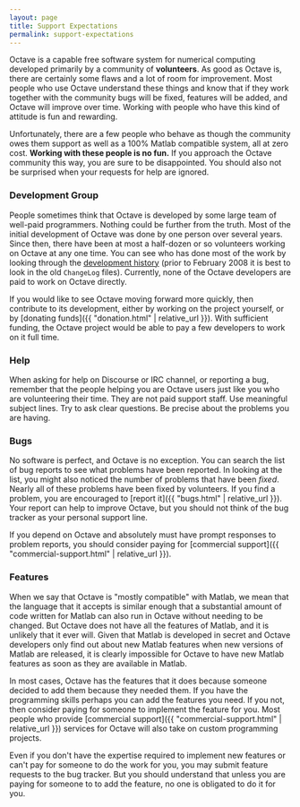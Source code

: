 ```yaml
---
layout: page
title: Support Expectations
permalink: support-expectations
---
```


Octave is a capable free software system for numerical computing developed
primarily by a community of **volunteers**.
As good as Octave is,
there are certainly some flaws and a lot of room for improvement.
Most people who use Octave understand these things
and know that if they work together with the community bugs will be fixed,
features will be added,
and Octave will improve over time.
Working with people who have this kind of attitude is fun and rewarding.

Unfortunately,
there are a few people who behave as though the community owes them support as
well as a 100% Matlab compatible system,
all at zero cost.
**Working with these people is no fun.**
If you approach the Octave community this way,
you are sure to be disappointed.
You should also not be surprised when your requests for help are ignored.


### Development Group

People sometimes think that Octave is developed by some large team of well-paid
programmers.
Nothing could be further from the truth.
Most of the initial development of Octave was done by one person over several
years.
Since then,
there have been at most a half-dozen or so volunteers working on Octave
at any one time.
You can see who has done most of the work by looking through the
[development history](https://hg.savannah.gnu.org/hgweb/octave)
(prior to February 2008 it is best to look in the old `ChangeLog` files).
Currently,
none of the Octave developers are paid to work on Octave directly.

If you would like to see Octave moving forward more quickly,
then contribute to its development,
either by working on the project yourself,
or by [donating funds]({{ "donation.html" | relative_url }}).
With sufficient funding,
the Octave project would be able to pay a few developers to work on it full
time.


### Help

When asking for help on Discourse or IRC channel,
or reporting a bug,
remember that the people helping you are Octave users just like you
who are volunteering their time.
They are not paid support staff.
Use meaningful subject lines.
Try to ask clear questions.
Be precise about the problems you are having.


### Bugs

No software is perfect,
and Octave is no exception.
You can search the list of bug reports to see what problems have been reported.
In looking at the list,
you might also noticed the number of problems that have been *fixed*.
Nearly all of these problems have been fixed by volunteers.
If you find a problem,
you are encouraged to [report it]({{ "bugs.html" | relative_url }}).
Your report can help to improve Octave,
but you should not think of the bug tracker as your personal support line.

If you depend on Octave and absolutely must have prompt responses to problem
reports,
you should consider paying for
[commercial support]({{ "commercial-support.html" | relative_url }}).


### Features

When we say that Octave is "mostly compatible" with Matlab,
we mean that the language that it accepts is similar enough that a substantial
amount of code written for Matlab can also run in Octave without needing to be
changed.
But Octave does not have all the features of Matlab,
and it is unlikely that it ever will.
Given that Matlab is developed in secret and Octave developers only find out
about new Matlab features when new versions of Matlab are released,
it is clearly impossible for Octave to have new Matlab features as soon as they
are available in Matlab.

In most cases,
Octave has the features that it does because someone decided to add them
because they needed them.
If you have the programming skills perhaps you can add the features you need.
If you not,
then consider paying for someone to implement the feature for you.
Most people who provide
[commercial support]({{ "commercial-support.html" | relative_url }})
services for Octave will also take on custom programming projects.

Even if you don't have the expertise required to implement new features or
can't pay for someone to do the work for you,
you may submit feature requests to the bug tracker.
But you should understand that unless you are paying for someone to to add the
feature,
no one is obligated to do it for you.
